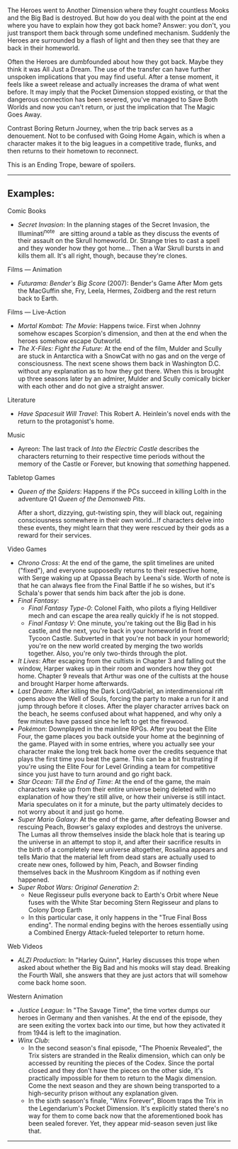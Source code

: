 The Heroes went to Another Dimension where they fought countless Mooks and the Big Bad is destroyed. But how do you deal with the point at the end where you have to explain how they got back home? Answer: you don't, you just transport them back through some undefined mechanism. Suddenly the Heroes are surrounded by a flash of light and then they see that they are back in their homeworld.

Often the Heroes are dumbfounded about how they got back. Maybe they think it was All Just a Dream. The use of the transfer can have further unspoken implications that you may find useful. After a tense moment, it feels like a sweet release and actually increases the drama of what went before. It may imply that the Pocket Dimension stopped existing, or that the dangerous connection has been severed, you've managed to Save Both Worlds and now you can't return, or just the implication that The Magic Goes Away.

Contrast Boring Return Journey, when the trip back serves as a denouement. Not to be confused with Going Home Again, which is when a character makes it to the big leagues in a competitive trade, flunks, and then returns to their hometown to reconnect.

This is an Ending Trope, beware of spoilers.

___

## Examples:

Comic Books

-   _Secret Invasion_: In the planning stages of the Secret Invasion, the Illuminati<sup>note&nbsp;</sup>  are sitting around a table as they discuss the events of their assault on the Skrull homeworld. Dr. Strange tries to cast a spell and they wonder how they got home... Then a War Skrull bursts in and kills them all. It's all right, though, because they're clones.

Films — Animation

-   _Futurama: Bender's Big Score_ (2007): Bender's Game After Mom gets the MacGuffin she, Fry, Leela, Hermes, Zoidberg and the rest return back to Earth.

Films — Live-Action

-   _Mortal Kombat: The Movie_: Happens twice. First when Johnny somehow escapes Scorpion's dimension, and then at the end when the heroes somehow escape Outworld.
-   _The X-Files: Fight the Future_: At the end of the film, Mulder and Scully are stuck in Antarctica with a SnowCat with no gas and on the verge of consciousness. The next scene shows them back in Washington D.C. without any explanation as to how they got there. When this is brought up three seasons later by an admirer, Mulder and Scully comically bicker with each other and do not give a straight answer.

Literature

-   _Have Spacesuit Will Travel_: This Robert A. Heinlein's novel ends with the return to the protagonist's home.

Music

-   Ayreon: The last track of _Into the Electric Castle_ describes the characters returning to their respective time periods without the memory of the Castle or Forever, but knowing that _something_ happened.

Tabletop Games

-   _Queen of the Spiders_: Happens if the PCs succeed in killing Lolth in the adventure Q1 _Queen of the Demonweb Pits_.
    
    After a short, dizzying, gut-twisting spin, they will black out, regaining consciousness somewhere in their own world...If characters delve into these events, they might learn that they were rescued by their gods as a reward for their services.
    

Video Games

-   _Chrono Cross_: At the end of the game, the split timelines are united ("fixed"), and everyone supposedly returns to their respective home, with Serge waking up at Opassa Beach by Leena's side. Worth of note is that he can always flee from the Final Battle if he so wishes, but it's Schala's power that sends him back after the job is done.
-   _Final Fantasy_:
    -   _Final Fantasy Type-0_: Colonel Faith, who pilots a flying Helldiver mech and can escape the area really quickly if he is not stopped.
    -   _Final Fantasy V_: One minute, you're taking out the Big Bad in his castle, and the next, you're back in your homeworld in front of Tycoon Castle. Subverted in that you're not back in your homeworld; you're on the new world created by merging the two worlds together. Also, you're only two-thirds through the plot.
-   _It Lives_: After escaping from the cultists in Chapter 3 and falling out the window, Harper wakes up in their room and wonders how they got home. Chapter 9 reveals that Arthur was one of the cultists at the house and brought Harper home afterwards.
-   _Last Dream_: After killing the Dark Lord/Gabriel, an interdimensional rift opens above the Well of Souls, forcing the party to make a run for it and jump through before it closes. After the player character arrives back on the beach, he seems confused about what happened, and why only a few minutes have passed since he left to get the firewood.
-   _Pokémon_: Downplayed in the mainline RPGs. After you beat the Elite Four, the game places you back outside your home at the beginning of the game. Played with in some entries, where you actually see your character make the long trek back home over the credits sequence that plays the first time you beat the game. This can be a bit frustrating if you're using the Elite Four for Level Grinding a team for competitive since you just have to turn around and go right back.
-   _Star Ocean: Till the End of Time_: At the end of the game, the main characters wake up from their entire universe being deleted with no explanation of how they're still alive, or how their universe is still intact. Maria speculates on it for a minute, but the party ultimately decides to not worry about it and just go home.
-   _Super Mario Galaxy_: At the end of the game, after defeating Bowser and rescuing Peach, Bowser's galaxy explodes and destroys the universe. The Lumas all throw themselves inside the black hole that is tearing up the universe in an attempt to stop it, and after their sacrifice results in the birth of a completely new universe altogether, Rosalina appears and tells Mario that the material left from dead stars are actually used to create new ones, followed by him, Peach, and Bowser finding themselves back in the Mushroom Kingdom as if nothing even happened.
-   _Super Robot Wars: Original Generation 2_:
    -   Neue Regisseur pulls everyone back to Earth's Orbit where Neue fuses with the White Star becoming Stern Regisseur and plans to Colony Drop Earth
    -   In this particular case, it only happens in the "True Final Boss ending". The normal ending begins with the heroes essentially using a Combined Energy Attack\-fueled teleporter to return home.

Web Videos

-   _ALZI Production_: In "Harley Quinn", Harley discusses this trope when asked about whether the Big Bad and his mooks will stay dead. Breaking the Fourth Wall, she answers that they are just actors that will somehow come back home soon.

Western Animation

-   _Justice League_: In "The Savage Time", the time vortex dumps our heroes in Germany and then vanishes. At the end of the episode, they are seen exiting the vortex back into our time, but how they activated it from 1944 is left to the imagination.
-   _Winx Club_:
    -   In the second season's final episode, "The Phoenix Revealed", the Trix sisters are stranded in the Realix dimension, which can only be accessed by reuniting the pieces of the Codex. Since the portal closed and they don't have the pieces on the other side, it's practically impossible for them to return to the Magix dimension. Come the next season and they are shown being transported to a high-security prison without any explanation given.
    -   In the sixth season's finale, "Winx Forever", Bloom traps the Trix in the Legendarium's Pocket Dimension. It's explicitly stated there's no way for them to come back now that the aforementioned book has been sealed forever. Yet, they appear mid-season seven just like that.

___